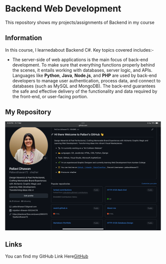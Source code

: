 # Backend Web Development
This repository shows my projects/assignments of Backend in my course

## Information
In this course, I learnedabout Backend C#. Key topics covered includes:- 

- The server-side of web applications is the main focus of back-end development.  To make sure that everything functions properly
behind the scenes, it entails working with databases, server logic, and APIs.  Languages like **Python**, **Java**, **Node.js**,
and **PHP** are used by back-end developers to manage user authentication, process data, and connect to databases (such as MySQL and MongoDB).
The back-end guarantees the safe and effective delivery of the functionality and data required by the front-end, or user-facing portion.

## My Repository
![Myrepo](Myrepository.PNG)

## Links
You can find my GitHub Link Here[GitHub](https://github.com/Pallavidhawan72)
